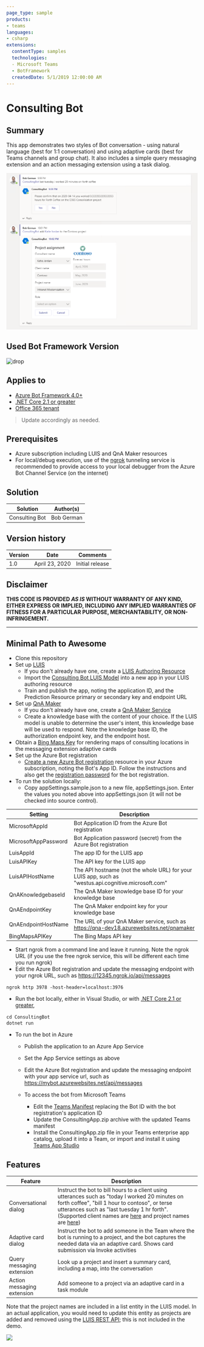```yaml
---
page_type: sample
products:
- teams
languages:
- csharp
extensions:
  contentType: samples
  technologies:
  - Microsoft Teams
  - BotFramework
  createdDate: 5/1/2019 12:00:00 AM
---
```

# Consulting Bot

## Summary

This app demonstrates two styles of Bot conversation - using natural language (best for 1:1 conversation) and using adaptive cards (best for Teams channels and group chat). It also includes a simple query messaging extension and an action messaging extension using a task dialog.

![picture of the bot in action](assets/using-bot2-detail.png)

## Used Bot Framework Version

![drop](https://img.shields.io/badge/Bot&nbsp;Framework-4.6-green.svg)

## Applies to

* [Azure Bot Framework 4.0+](#)
* [.NET Core 2.1 or greater](#)
* [Office 365 tenant](https://dev.office.com/sharepoint/docs/spfx/set-up-your-development-environment)

> Update accordingly as needed.

## Prerequisites

* Azure subscription including LUIS and QnA Maker resources
* For local/debug execution, use of the [ngrok](https://ngrok.com/) tunneling service is recommended to provide access to your local debugger from the Azure Bot Channel Service (on the internet)

## Solution

Solution|Author(s)
--------|---------
Consulting Bot | Bob German

## Version history

Version|Date|Comments
-------|----|--------
1.0|April 23, 2020|Initial release

## Disclaimer

**THIS CODE IS PROVIDED *AS IS* WITHOUT WARRANTY OF ANY KIND, EITHER EXPRESS OR IMPLIED, INCLUDING ANY IMPLIED WARRANTIES OF FITNESS FOR A PARTICULAR PURPOSE, MERCHANTABILITY, OR NON-INFRINGEMENT.**

---

## Minimal Path to Awesome

* Clone this repository
* Set up [LUIS](https://luis.ai)
  * If you don't already have one, create a [LUIS Authoring Resource](https://docs.microsoft.com/en-us/azure/cognitive-services/luis/luis-how-to-azure-subscription)
  * Import the [Consulting Bot LUIS Model](ConsultingBot/Model/LuisConsultingProjectModel.json) into a new app in your LUIS authoring resource
  * Train and publish the app, noting the application ID, and the Prediction Resource primary or secondary key and endpoint URL
* Set up [QnA Maker](https://qnamaker.ai)
  * If you don't already have one, create a [QnA Maker Service](https://docs.microsoft.com/en-us/azure/cognitive-services/qnamaker/how-to/set-up-qnamaker-service-azure#create-a-new-qna-maker-service)
  * Create a knowledge base with the content of your choice. If the LUIS model is unable to determine the user's intent, this knowledge base will be used to respond. Note the knowledge base ID, the authorization endpoint key, and the endpoint host.
* Obtain a [Bing Maps Key](https://docs.microsoft.com/en-us/bingmaps/getting-started/bing-maps-dev-center-help/getting-a-bing-maps-key) for rendering maps of consulting locations in the messaging extension adaptive cards
* Set up the Azure Bot registration
  * [Create a new Azure Bot registration](https://docs.microsoft.com/en-us/azure/bot-service/bot-service-quickstart-registration?view=azure-bot-service-3.0) resource in your Azure subscription, noting the Bot's App ID. Follow the instructions and also get the [registration password](https://docs.microsoft.com/en-us/azure/bot-service/bot-service-quickstart-registration?view=azure-bot-service-3.0#get-registration-password) for the bot registration.
* To run the solution locally:
  * Copy appSettings.sample.json to a new file, appSettings.json. Enter the values you noted above into appSettings.json (it will not be checked into source control). 
  
| Setting | Description |
|--|--|
|MicrosoftAppId|Bot Application ID from the Azure Bot registration|
|MicrosoftAppPassword|Bot Application password (secret) from the Azure Bot registration|
|LuisAppId|The app ID for the LUIS app|
|LuisAPIKey|The API key for the LUIS app|
|LuisAPIHostName|The API hostname (not the whole URL) for your LUIS app, such as "westus.api.cognitive.microsoft.com"|
|QnAKnowledgebaseId|The QnA Maker knowledge base ID for your knowledge base|
|QnAEndpointKey|The QnA Maker endpoint key for your knowledge base|
|QnAEndpointHostName|The URL of your QnA Maker service, such as https://qna-dev18.azurewebsites.net/qnamaker|
|BingMapsAPIKey|The Bing Maps API key|

  * Start ngrok from a command line and leave it running. Note the ngrok URL (if you use the free ngrok service, this will be different each time you run ngrok)
  * Edit the Azure Bot registration and update the messaging endpoint with your ngrok URL, such as https://12345.ngrok.io/api/messages 

  ~~~ shell
  ngrok http 3978 -host-header=localhost:3976
  ~~~

  * Run the bot locally, either in Visual Studio, or with [.NET Core 2.1 or greater](#),

  ~~~ shell
  cd ConsultingBot
  dotnet run
  ~~~
* To run the bot in Azure
  * Publish the application to an Azure App Service
  * Set the App Service settings as above
  * Edit the Azure Bot registration and update the messaging endpoint with your app service url, such as https://mybot.azurewebsites.net/api/messages

  * To access the bot from Microsoft Teams
    * Edit the [Teams Manifest](ConsultingBot/TeamsManifest/manifest.json) replacing the Bot ID with the bot registration's application ID
    * Update the ConsultingApp.zip archive with the updated Teams manifest
    * Install the ConsultingApp.zip file in your Teams enterprise app catalog, upload it into a Team, or import and install it using [Teams App Studio](https://docs.microsoft.com/en-us/microsoftteams/platform/concepts/build-and-test/app-studio-overview)

## Features

|Feature|Description|
|---|---|
|Conversational dialog|Instruct the bot to bill hours to a client using utterances such as "today I worked 20 minutes on forth coffee", "bill 1 hour to contoso", or terse utterances such as "last tuesday 1 hr forth". (Supported client names are [here](ConsultingData/Models/MockClients.cs) and project names are [here](ConsultingData/Models/MockProjects.cs))
|Adaptive card dialog|Instruct the bot to add someone in the Team where the bot is running to a project, and the bot captures the needed data via an adaptive card. Shows card submission via Invoke activities|
|Query messaging extension|Look up a project and insert a summary card, including a map, into the conversation|
|Action messaging extension|Add someone to a project via an adaptive card in a task module|

Note that the project names are included in a list entity in the LUIS model. In an actual application, you would need to update this entity as projects are added and removed using the [LUIS REST API](https://docs.microsoft.com/en-us/azure/cognitive-services/luis/get-started-get-model-rest-apis?pivots=programming-language-csharp); this is not included in the demo.

<img src="https://telemetry.sharepointpnp.com/teams-dev-samples/samples/dotnetcore/app-consulting-bot/readme" />